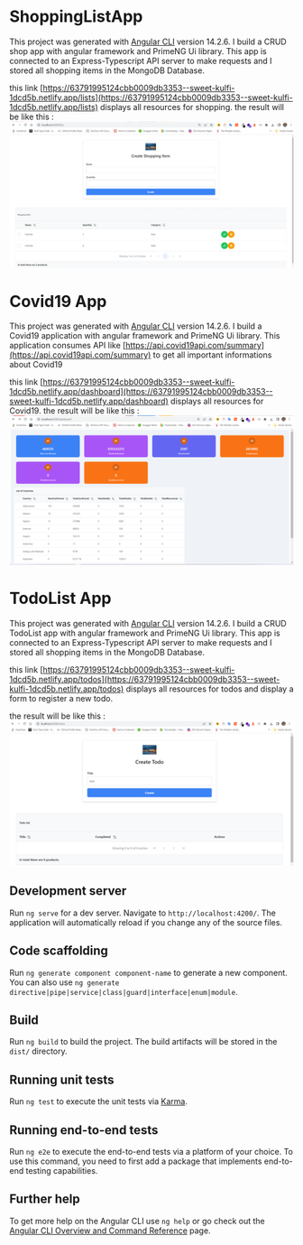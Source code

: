 # ShoppingListApp

This project was generated with [Angular CLI](https://github.com/angular/angular-cli) version 14.2.6.
I build a CRUD shop app with angular framework and PrimeNG Ui library. This app is connected to an Express-Typescript API server
to make requests and I stored all shopping items in the MongoDB Database.

this link [https://63791995124cbb0009db3353--sweet-kulfi-1dcd5b.netlify.app/lists](https://63791995124cbb0009db3353--sweet-kulfi-1dcd5b.netlify.app/lists) displays all resources for shopping.
the result will be like this : 
![./results/shopping.PNG](./results/shopping.PNG)

# Covid19 App

This project was generated with [Angular CLI](https://github.com/angular/angular-cli) version 14.2.6.
I build a Covid19 application with angular framework and PrimeNG Ui library. This application consumes API like
[https://api.covid19api.com/summary](https://api.covid19api.com/summary) to get all important informations about 
Covid19

this link [https://63791995124cbb0009db3353--sweet-kulfi-1dcd5b.netlify.app/dashboard](https://63791995124cbb0009db3353--sweet-kulfi-1dcd5b.netlify.app/dashboard) displays all resources for Covid19.
the result will be like this : 
![./results/covid19.PNG](./results/covid19.PNG)

# TodoList App

This project was generated with [Angular CLI](https://github.com/angular/angular-cli) version 14.2.6.
I build a CRUD TodoList app with angular framework and PrimeNG Ui library. This app is connected to an Express-Typescript API server
to make requests and I stored all shopping items in the MongoDB Database.

this link [https://63791995124cbb0009db3353--sweet-kulfi-1dcd5b.netlify.app/todos](https://63791995124cbb0009db3353--sweet-kulfi-1dcd5b.netlify.app/todos) displays all resources for todos and display a form to register a new todo.

the result will be like this : 
![./results/todo.png](./results/todo.png)

## Development server

Run `ng serve` for a dev server. Navigate to `http://localhost:4200/`. The application will automatically reload if you change any of the source files.

## Code scaffolding

Run `ng generate component component-name` to generate a new component. You can also use `ng generate directive|pipe|service|class|guard|interface|enum|module`.

## Build

Run `ng build` to build the project. The build artifacts will be stored in the `dist/` directory.

## Running unit tests

Run `ng test` to execute the unit tests via [Karma](https://karma-runner.github.io).

## Running end-to-end tests

Run `ng e2e` to execute the end-to-end tests via a platform of your choice. To use this command, you need to first add a package that implements end-to-end testing capabilities.

## Further help

To get more help on the Angular CLI use `ng help` or go check out the [Angular CLI Overview and Command Reference](https://angular.io/cli) page.
